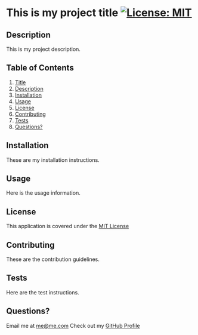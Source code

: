 
# This is my project title [![License: MIT](https://img.shields.io/badge/License-MIT-yellow.svg)](https://opensource.org/licenses/MIT)

## Description
This is my project description.
  
## Table of Contents
1. [Title](#Title)
2. [Description](#Description)
3. [Installation](#Installation)
4. [Usage](#Usage)
5. [License](#License)
6. [Contributing](#Contributing)
7. [Tests](#Tests)
8. [Questions?](#Questions?)
  
## Installation
These are my installation instructions.
  
## Usage
Here is the usage information.
  
## License 
This application is covered under the [MIT License](https://opensource.org/licenses/MIT)
  
## Contributing
These are the contribution guidelines.
## Tests
Here are the test instructions.
  
## Questions?
Email me at me@me.com
Check out my [GitHub Profile](https://github.com/Username) 
    